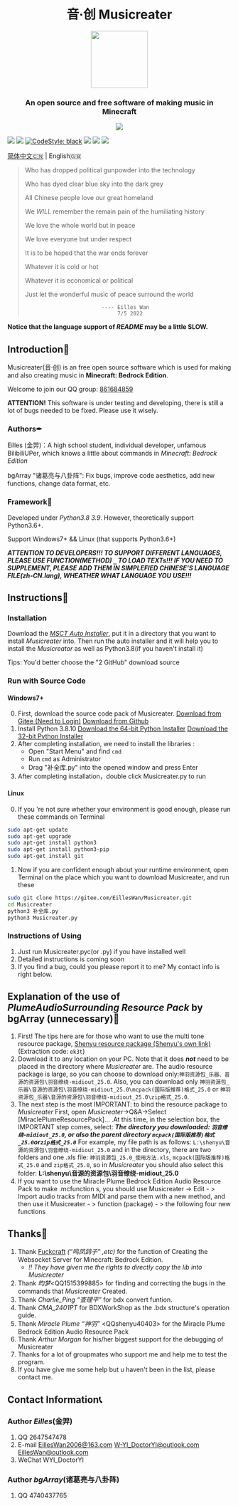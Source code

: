 <h1 align="center">音·创 Musicreater</h1>

<p align="center">
<img width="128" height="128" src="https://s1.ax1x.com/2022/05/06/Ouhghj.md.png" >
</p>

<h3 align="center">An open source and free software of making music in Minecraft</h3>

<p align="center">
<img src="https://forthebadge.com/images/badges/built-with-love.svg">
<p>

[![][Bilibili: Eilles]](https://space.bilibili.com/397369002/)
[![][Bilibili: bgArray]](https://space.bilibili.com/604072474) 
[![CodeStyle: black]](https://github.com/psf/black)
![][python]
[![][license]](LICENSE)
[![][release]](../../releases)

[简体中文🇨🇳](README.md) | English🇬🇧


> Who has dropped political gunpowder into the technology
> 
> Who has dyed clear blue sky into the dark grey
> 
> All Chinese people love our great homeland
> 
> We *WILL* remember the remain pain of the humiliating history
> 
> We love the whole world but in peace
> 
> We love everyone but under respect
> 
> It is to be hoped that the war ends forever
> 
> Whatever it is cold or hot
> 
> Whatever it is economical or political
> 
> Just let the wonderful music of peace surround the world
> 
>                             ---- Eilles Wan
>                                  7/5 2022


**Notice that the language support of *README* may be a little SLOW.**

## Introduction🚀

Musicreater(音·创) is an free open source software which is used for making and also creating music in **Minecraft: Bedrock Edition**.

Welcome to join our QQ group: [861684859](https://jq.qq.com/?_wv=1027&k=hpeRxrYr)

**ATTENTION!** This software is under testing and developing, there is still a lot of bugs needed to be fixed. Please use it wisely.

### Authors✒

Eilles (金羿)：A high school student, individual developer, unfamous BilibiliUPer, which knows a little about commands in *Minecraft: Bedrock Edition*

bgArray "诸葛亮与八卦阵": Fix bugs, improve code aesthetics, add new functions, change data format, etc.

### Framework🏢

Developed under *Python3.8 3.9*. However, theoretically support Python3.6+.

Support Windows7+ && Linux (that supports Python3.6+)

***ATTENTION TO DEVELOPERS!!! TO SUPPORT DIFFERENT LANGUAGES, PLEASE USE FUNCTION(METHOD) `_` TO LOAD TEXTs!!! IF YOU NEED TO SUPPLEMENT, PLEASE ADD THEM IN SIMPLEFIED CHINESE\'S LANGUAGE FILE(zh-CN.lang), WHEATHER WHAT LANGUAGE YOU USE!!!***

## Instructions📕

### Installation

Download the *[MSCT Auto Installer](https://github.com/EillesWan/Musicreater/releases/tag/v0.2.0.0-Delta)*, put it in a directory that you want to install *Musicreater* into. Then run the auto installer and it will help you to install the *Musicreator* as well as Python3.8(if you haven\'t install it)

Tips: You'd better choose the \"2 GitHub\" download source

### Run with Source Code

#### Windows7+

0.  First, download the source code pack of Musicreater.
    [Download from Gitee (Need to Login)](https://gitee.com/EillesWan/Musicreater/repository/archive/master.zip)
    [Download from Github](https://github.com/EillesWan/Musicreater/archive/refs/heads/master.zip)
1.  Install Python 3.8.10 
    [Download the 64-bit Python Installer](https://www.python.org/ftp/python/3.8.10/python-3.8.10-amd64.exe)
    [Download the 32-bit Python Installer](https://www.python.org/ftp/python/3.8.10/python-3.8.10.exe)
2.  After completing installation, we need to install the libraries :
    -   Open "Start Menu" and find `cmd`
    -   Run `cmd` as Administrator
    -   Drag "补全库.py" into the opened window and press Enter
3.  After completing installation，double click Musicreater.py to run

#### Linux

0.  If you 're not sure whether your environment is good enough, please run these commands on Terminal
```bash
sudo apt-get update
sudo apt-get upgrade
sudo apt-get install python3
sudo apt-get install python3-pip
sudo apt-get install git
```
1.  Now if you are confident enough about your runtime environment, open Terminal on the place which you want to download Musicreater, and run these
```bash
sudo git clone https://gitee.com/EillesWan/Musicreater.git
cd Musicreater
python3 补全库.py
python3 Musicreater.py
```

### Instructions of Using

1.  Just run Musicreater.pyc(or .py) if you have installed well 
2.  Detailed instructions is coming soon
3.  If you find a bug, could you please report it to me? My contact info is right below.

## Explanation of the use of *PlumeAudioSurrounding Resource Pack* by bgArray (unnecessary)📖

1. First! The tips here are for those who want to use the multi tone resource package, [Shenyu resource package (Shenyu's own link)](https://pan.baidu.com/s/11uoq5zwN7c3rX-98DqVpJg) \(Extraction code: `ek3t`\)
2. Download it to any location on your PC. Note that it does ***not*** need to be placed in the directory where *Musicreater* are. The audio resource package is large, so you can choose to download only:`神羽资源包_乐器、音源的资源包\羽音缭绕-midiout_25.0`.
    Also, you can download only `神羽资源包_乐器\音源的资源包\羽音缭绕-midiout_25.0\mcpack(国际版推荐)格式_25.0` or 
    `神羽资源包_乐器\音源的资源包\羽音缭绕-midiout_25.0\zip格式_25.0`.
4. The next step is the most IMPORTANT: to bind the resource package to *Musicreater*
    First, open *Musicreater*->Q&A->Select \[MiraclePlumeResourcePack\]... .At this time, in the selection box,
    the IMPORTANT step comes, select: ***The directory you downloaded: `羽音缭绕-midiout_25.0`, or also the parent directory `mcpack(国际版推荐)格式_25.0`or`zip格式_25.0`***
    For example, my file path is as follows:
    `L:\shenyu\音源的资源包\羽音缭绕-midiout_25.0` and in the directory, there are two folders and one .xls file:
    `神羽资源包_25.0_使用方法.xls`, `mcpack(国际版推荐)格式_25.0` and `zip格式_25.0`, so in *Musicreater* you should also select this folder: **L:\shenyu\音源的资源包\羽音缭绕-midiout_25.0**
6. If you want to use the Miracle Plume Bedrock Edition Audio Resource Pack to make .mcfunction s, you should use Musicreater -> Edit - > Import audio tracks from MIDI and parse them with a new method, and then use it
Musicreater - > function (package) - > the following four new functions

## Thanks🙏

1.  Thank [Fuckcraft](https://github.com/fuckcraft) *(“鸣凤鸽子” ,etc)* for the function of Creating the Websocket Server for Minecraft: Bedrock Edition.
    -   *!! They have given me the rights to directly copy the lib into Musicreater*
2.  Thank *昀梦*\<QQ1515399885\> for finding and correcting the bugs in the commands that *Musicreater* Created.
3.  Thank *Charlie_Ping “查理平”* for bdx convert funtion.
4.  Thank *CMA_2401PT* for BDXWorkShop as the .bdx structure's operation guide.
5.  Thank *Miracle Plume “神羽”* \<QQshenyu40403\> for the Miracle Plume Bedrock Edition Audio Resource Pack
6.  Thank *Arthur Morgan* for his/her biggest support for the debugging of Musicreater
7.  Thanks for a lot of groupmates who support me and help me to test the program.
8.  If you have give me some help but u haven't been in the list, please contact me.

## Contact Information📞

### Author *Eilles*(金羿)

1.  QQ       2647547478
2.  E-mail   EillesWan2006@163.com W-YI_DoctorYI@outlook.com EillesWan@outlook.com
3.  WeChat   WYI_DoctorYI

### Author *bgArray*(诸葛亮与八卦阵)

1.  QQ       4740437765




[Bilibili: Eilles]: https://img.shields.io/badge/Bilibili-%E5%87%8C%E4%BA%91%E9%87%91%E7%BE%BF-00A1E7?style=for-the-badge
[Bilibili: bgArray]: https://img.shields.io/badge/Bilibili-%E8%AF%B8%E8%91%9B%E4%BA%AE%E4%B8%8E%E5%85%AB%E5%8D%A6%E9%98%B5-00A1E7?style=for-the-badge
[CodeStyle: black]: https://img.shields.io/badge/code%20style-black-121110.svg?style=for-the-badge
[python]: https://img.shields.io/badge/python-3.6-AB70FF?style=for-the-badge
[release]: https://img.shields.io/github/v/release/EillesWan/Musicreater?style=for-the-badge
[license]: https://img.shields.io/badge/Licence-Apache-228B22?style=for-the-badge